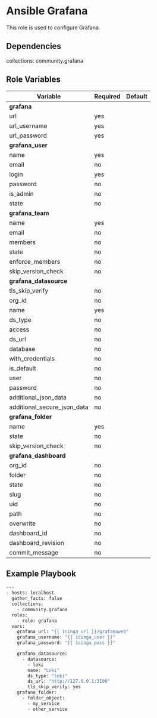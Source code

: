# Ansible Grafana

This role is used to configure Grafana.

## Dependencies

collections:
community.grafana

## Role Variables

| Variable                    | Required | Default
| ----------------------------| -------- | ---------
| **grafana**
| url                         | yes      |
| url_username                | yes      |
| url_password                | yes      |
| **grafana_user**
| name                        | yes      |
| email                       | no       |
| login                       | yes      |
| password                    | no       |
| is_admin                    | no       |
| state                       | no       |
| **grafana_team**
| name                        | yes      |
| email                       | no       |
| members                     | no       |
| state                       | no       |
| enforce_members             | no       |
| skip_version_check          | no       |
| **grafana_datasource**
| tls_skip_verify             | no       |
| org_id                      | no       |
| name                        | yes      |
| ds_type                     | no       |
| access                      | no       |
| ds_url                      | no       |
| database                    | no       |
| with_credentials            | no       |
| is_default                  | no       |
| user                        | no       |
| password                    | no       |
| additional_json_data        | no       |
| additional_secure_json_data | no       |
| **grafana_folder**
| name                        | yes      |
| state                       | no       |
| skip_version_check          | no       |
| **grafana_dashboard**
| org_id                      | no       |
| folder                      | no       |
| state                       | no       |
| slug                        | no       |
| uid                         | no       |
| path                        | no       |
| overwrite                   | no       |
| dashboard_id                | no       |
| dashboard_revision          | no       |
| commit_message              | no       |

## Example Playbook

```bash
---
- hosts: localhost
  gather_facts: false
  collections:
    - community.grafana
  roles:
    - role: grafana
  vars:
    grafana_url: "{{ icinga_url }}/grafanaweb"
    grafana_username: "{{ icinga_user }}"
    grafana_password: "{{ icinga_pass }}"

    grafana_datasource:
      - datasource:
        - loki
        name: "Loki"
        ds_type: "loki"
        ds_url: "http://127.0.0.1:3100"
        tls_skip_verify: yes
    grafana_folder:
      - folder_object:
        - my_service
        - other_service
```
